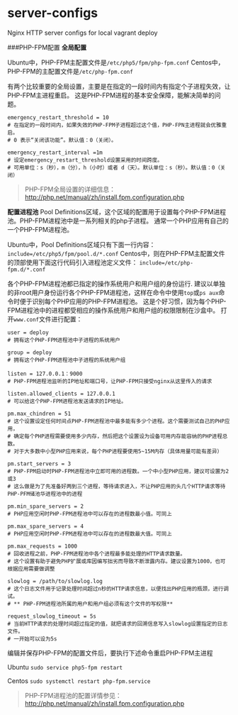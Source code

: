 # server-configs
Nginx HTTP server configs for local vagrant deploy


###PHP-FPM配置
**全局配置**

Ubuntu中，PHP-FPM主配置文件是`/etc/php5/fpm/php-fpm.conf`
Centos中，PHP-FPM的主配置文件是`/etc/php-fpm.conf`

有两个比较重要的全局设置，主要是在指定的一段时间内有指定个子进程失效，让PHP-FPM主进程重启。
这是PHP-FPM进程的基本安全保障，能解决简单的问题。
```
emergency_restart_threshold = 10 
# 在指定的一段时间内，如果失效的PHP-FPM子进程超过这个值，PHP-FPN主进程就会优雅重启。
# 0 表示“关闭该功能”。默认值：0（关闭）。

emergency_restart_interval =1m
# 设定emergency_restart_threshold设置采用的时间跨度。
# 可用单位：s（秒），m（分），h（小时）或者 d（天）。默认单位：s（秒）。默认值：0（关闭）

```
> PHP-FPM全局设置的详细信息：http://php.net/manual/zh/install.fpm.configuration.php

**配置进程池**
Pool Definitions区域，这个区域的配置用于设置每个PHP-FPM进程池。PHP-FPM进程池中是一系列相关的php子进程。
通常一个PHP应用有自己的一个PHP-FPM进程池。

Ubuntu中，Pool Definitions区域只有下面一行内容：
`include=/etc/php5/fpm/pool.d/*.conf`
Centos中，则在PHP-FPM主配置文件的顶部使用下面这行代码引入进程池定义文件：
`include=/etc/php-fpm.d/*.conf`

各个PHP-FPM进程池都已指定的操作系统用户和用户组的身份运行.
建议以单独的非root用户身份运行各个PHP-FPM进程池，这样在命令中使用`top`或`ps aux`命令时便于识别每个PHP应用的PHP-FPM进程池。
这是个好习惯，因为每个PHP-FPM进程池中的进程都受相应的操作系统用户和用户组的权限限制在沙盒中。
打开`www.conf`文件进行配置：
```
user = deploy
# 拥有这个PHP-FPM进程池中子进程的系统用户

group = deploy
# 拥有这个PHP-FPM进程池中子进程的系统用户组

listen = 127.0.0.1：9000
# PHP-FPM进程池监听的IP地址和端口号，让PHP-FPM只接受nginx从这里传入的请求

listen.allowed_clients = 127.0.0.1
# 可以给这个PHP-FPM进程池发送请求的IP地址。

pm.max_chindren = 51
# 这个设置设定任何时间点PHP-FPM进程池中最多能有多少个进程。这个需要测试自己的PHP应用，
# 确定每个PHP进程需要使用多少内存，然后把这个设置设为设备可用内存能容纳的PHP进程总数。
# 对于大多数中小型PHP应用来说，每个PHP进程要使用5~15M内存（具体用量可能有差异）
 
pm.start_servers = 3
# PHP-FPM启动时PHP-FPM进程池中立即可用的进程数。一个中小型PHP应用，建议可设置为2或3
# 这么做是为了先准备好两到三个进程，等待请求进入，不让PHP应用的头几个HTTP请求等待PHP-PFM储池华进程池中的进程

pm.min_spare_servers = 2 
# PHP应用空闲时PHP-FPM进程池中可以存在的进程数最小值。可同上

pm.max_spare_servers = 4
# PHP应用空闲时PHP-FPM进程池中可以存在的进程数最大值。可同上

pm.max_requests = 1000
# 回收进程之前，PHP-FPM进程池中各个进程最多能处理的HTTP请求数量。
# 这个设置有助于避免PHP扩展或库因编写拙劣而导致不断泄露内存。建议设置为1000，也可根据应用需要做调整

slowlog = /path/to/slowlog.log
# 这个日志文件用于记录处理时间超过n秒的HTTP请求信息，以便找出PHP应用的瓶颈，进行调试。
# ** PHP-FPM进程池所属的用户和用户组必须有这个文件的写权限**

request_slowlog_timeout = 5s
# 当前HTTP请求的处理时间超过指定的值，就把请求的回溯信息写入slowlog设置指定的日志文件。
# 一开始可以设为5s
```

编辑并保存PHP-FPM的配置文件后，要执行下述命令重启PHP-FPM主进程

Ubuntu
`sudo service php5-fpm restart`

Centos
`sudo systemctl restart php-fpm.service`

> PHP-FPM进程池的配置详情参见：http://php.net/manual/zh/install.fpm.configuration.php
